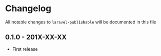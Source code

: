 # Changelog

All notable changes to `laravel-publishable` will be documented in this file

## 0.1.0 - 201X-XX-XX

-   First release
